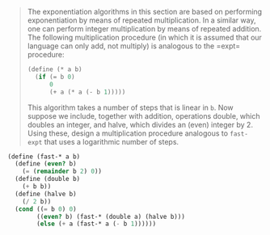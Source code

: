 > The exponentiation algorithms in this section are based on performing
> exponentiation by means of repeated multiplication. In a similar way, one can
> perform integer multiplication by means of repeated addition. The following
> multiplication procedure (in which it is assumed that our language can only add,
> not multiply) is analogous to the =expt= procedure:
> ```scheme
> (define (* a b)
>   (if (= b 0)
>       0
>       (+ a (* a (- b 1)))))
> ```
> This algorithm takes a number of steps that is linear in `b`. Now suppose we
> include, together with addition, operations double, which doubles an integer,
> and halve, which divides an (even) integer by 2. Using these, design a
> multiplication procedure analogous to `fast-expt` that uses a logarithmic number
> of steps.
```scheme 
(define (fast-* a b)
  (define (even? b)
    (= (remainder b 2) 0))
  (define (double b)
    (+ b b))
  (define (halve b)
    (/ 2 b))
  (cond ((= b 0) 0)
        ((even? b) (fast-* (double a) (halve b)))
        (else (+ a (fast-* a (- b 1))))))
```

